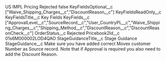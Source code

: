 <?xml version="1.0" encoding="UTF-8"?>
<CustomMetadata xmlns="http://soap.sforce.com/2006/04/metadata" xmlns:xsi="http://www.w3.org/2001/XMLSchema-instance" xmlns:xsd="http://www.w3.org/2001/XMLSchema">
    <label>US IMPL Pricing Rejected</label>
    <protected>false</protected>
    <values>
        <field>KeyFieldsOptional__c</field>
        <value xsi:type="xsd:string">[&quot;Waive_Shipping_Charges__c&quot;,&quot;DiscountReason__c&quot;]</value>
    </values>
    <values>
        <field>KeyFieldsReadOnly__c</field>
        <value xsi:nil="true"/>
    </values>
    <values>
        <field>KeyFieldsTitle__c</field>
        <value xsi:type="xsd:string">Key Fields</value>
    </values>
    <values>
        <field>KeyFields__c</field>
        <value xsi:type="xsd:string">[&quot;ApprovalLevel__c&quot;,&quot;SourceRecord__c&quot;,&quot;User_CountryPL__c&quot;,&quot;Waive_Shipping_Charges__c&quot;,&quot;Shipping_Method__c&quot;,&quot;DiscountReason__c&quot;,&quot;DiscountReasonCheck__c&quot;]</value>
    </values>
    <values>
        <field>OrderStatus__c</field>
        <value xsi:type="xsd:string">Rejected</value>
    </values>
    <values>
        <field>Pricebook2Id__c</field>
        <value xsi:type="xsd:string">01s6M000002LOD4QAO</value>
    </values>
    <values>
        <field>StageGuidanceTitle__c</field>
        <value xsi:type="xsd:string">Stage Guidance</value>
    </values>
    <values>
        <field>StageGuidance__c</field>
        <value xsi:type="xsd:string">Make sure you have added correct Movex customer Number as Source record.
Note that if Approval is required you also need to add the Discount Reason.</value>
    </values>
</CustomMetadata>
